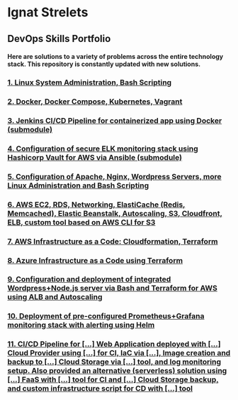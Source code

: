 # Ignat Strelets 
## DevOps Skills Portfolio

#### Here are solutions to a variety of problems across the entire technology stack. This repository is constantly updated with new solutions.

### [1. Linux System Administration, Bash Scripting](1.Linux)
### [2. Docker, Docker Compose, Kubernetes, Vagrant](2.Containers-VMs)
### [3. Jenkins CI/CD Pipeline for containerized app using Docker (submodule)](3.Jenkins)
### [4. Configuration of secure ELK monitoring stack using Hashicorp Vault for AWS via Ansible (submodule)](4.Ansible)
### [5. Configuration of Apache, Nginx, Wordpress Servers, more Linux Administration and Bash Scripting](5.Extras)
### [6. AWS EC2, RDS, Networking, ElastiCache (Redis, Memcached), Elastic Beanstalk, Autoscaling, S3, Cloudfront, ELB, custom tool based on AWS CLI for S3](6.AWS)
### [7. AWS Infrastructure as a Code: Cloudformation, Terraform](7.Cloudformation-Terraform)
### [8. Azure Infrastructure as a Code using Terraform](8.Azure)
### [9. Configuration and deployment of integrated Wordpress+Node.js server via Bash and Terraform for AWS using ALB and Autoscaling](9.Terraform-Bash)
### [10. Deployment of pre-configured Prometheus+Grafana monitoring stack with alerting using Helm ](10.Monitoring)
### [11. CI/CD Pipeline for [...] Web Application deployed with [...] Cloud Provider using [...] for CI, IaC via [...], Image creation and backup to [...] Cloud Storage via [...] tool, and log monitoring setup. Also provided an alternative (serverless) solution using [...] FaaS with [...] tool for CI and [...] Cloud Storage backup, and custom infrastructure script for CD with [...] tool](11..NET-CI-CD-IaC)
